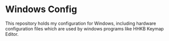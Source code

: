 # Windows Config

This repository holds my configuration for Windows, including hardware configuration files which are used by windows programs like HHKB Keymap Editor.

